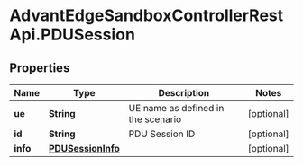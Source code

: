 # AdvantEdgeSandboxControllerRestApi.PDUSession

## Properties
Name | Type | Description | Notes
------------ | ------------- | ------------- | -------------
**ue** | **String** | UE name as defined in the scenario | [optional] 
**id** | **String** | PDU Session ID | [optional] 
**info** | [**PDUSessionInfo**](PDUSessionInfo.md) |  | [optional] 


